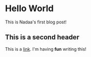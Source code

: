 # Hello World

This is Nadaa's first blog post!

## This is a second header 

This is a [link](http://gruntwork.io). I'm having **fun** writing this!